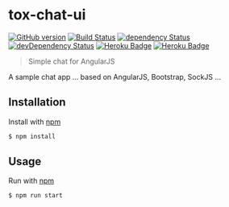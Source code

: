 # tox-chat-ui

[![GitHub version](https://badge.fury.io/gh/dasrick%2Ftox-chat-ui.svg)](https://badge.fury.io/gh/dasrick%2Ftox-chat-ui)
[![Build Status](https://travis-ci.org/dasrick/tox-chat-ui.svg?branch=master)](https://travis-ci.org/dasrick/tox-chat-ui)
[![dependency Status](https://david-dm.org/dasrick/tox-chat-ui/status.svg)](https://david-dm.org/dasrick/tox-chat-ui#info=dependencies)
[![devDependency Status](https://david-dm.org/dasrick/tox-chat-ui/dev-status.svg)](https://david-dm.org/dasrick/tox-chat-ui#info=devDependencies)
[![Heroku Badge](http://img.shields.io/badge/staging%20to-Heroku-7056bf.svg)](https://tox-chat-qa.herokuapp.com)
[![Heroku Badge](http://img.shields.io/badge/production%20to-Heroku-7056bf.svg)](https://tox-chat.herokuapp.com)

> Simple chat for AngularJS
 
A sample chat app ... based on AngularJS, Bootstrap, SockJS ...


## Installation

Install with [npm](https://www.npmjs.com/)

```sh
$ npm install
```


## Usage

Run with [npm](https://www.npmjs.com/)

```sh
$ npm run start
```

